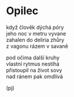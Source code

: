 Opilec  
======  
  
když člověk dýchá póry  
jeho noc v metru vyvane  
zahalen do deliria zhůry  
z vagonu rázem v savaně  
  
pod očima další kruhy  
vlastní rytmus nestíhá  
přistoupil na život sovy  
nad ránem pak omdlívá  
  
(pj)  
  
